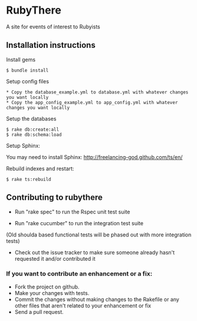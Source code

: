 # RubyThere

A site for events of interest to Rubyists

## Installation instructions

  Install gems

    $ bundle install

  Setup config files

    * Copy the database_example.yml to database.yml with whatever changes you want locally
    * Copy the app_config_example.yml to app_config.yml with whatever changes you want locally

  Setup the databases

    $ rake db:create:all
    $ rake db:schema:load

  Setup Sphinx:

  You may need to install Sphinx: http://freelancing-god.github.com/ts/en/

  Rebuild indexes and restart:

    $ rake ts:rebuild


## Contributing to rubythere

- Run "rake spec" to run the Rspec unit test suite

- Run "rake cucumber" to run the integration test suite

(Old shoulda based functional tests will be phased out with more integration tests)

* Check out the issue tracker to make sure someone already hasn't requested it and/or contributed it

### If you want to contribute an enhancement or a fix:

  * Fork the project on github.
  * Make your changes with tests.
  * Commit the changes without making changes to the Rakefile or any other files that aren't related to your enhancement or fix
  * Send a pull request.